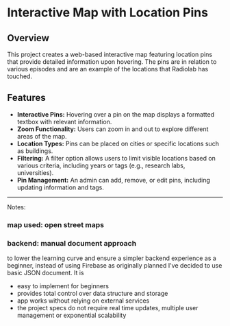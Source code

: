 # Interactive Map with Location Pins

## Overview

This project creates a web-based interactive map featuring location pins that provide detailed information upon hovering. The pins are in relation to various episodes and are an example of the locations that Radiolab has touched.

## Features

- **Interactive Pins:** Hovering over a pin on the map displays a formatted textbox with relevant information.
- **Zoom Functionality:** Users can zoom in and out to explore different areas of the map.
- **Location Types:** Pins can be placed on cities or specific locations such as buildings.
- **Filtering:** A filter option allows users to limit visible locations based on various criteria, including years or tags (e.g., research labs, universities).
- **Pin Management:** An admin can add, remove, or edit pins, including updating information and tags.


-----------------------------
Notes: 

### map used: open street maps 

### backend: manual document approach
to lower the learning curve and ensure a simpler backend experience as a beginner, instead of using Firebase as originally planned I've decided to use basic JSON document. It is 
- easy to implement for beginners
- provides total control over data structure and storage 
- app works without relying on external services 
- the project specs do not require real time updates, multiple user management or exponential scalability

